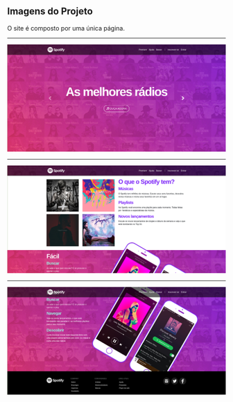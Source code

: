 ## Imagens do Projeto

O site é composto por uma única página.

--------------------------------------------------------------------------------------

![image1](image1.png)

--------------------------------------------------------------------------------------

![image2](image2.png)

--------------------------------------------------------------------------------------

![image3](image3.png)

